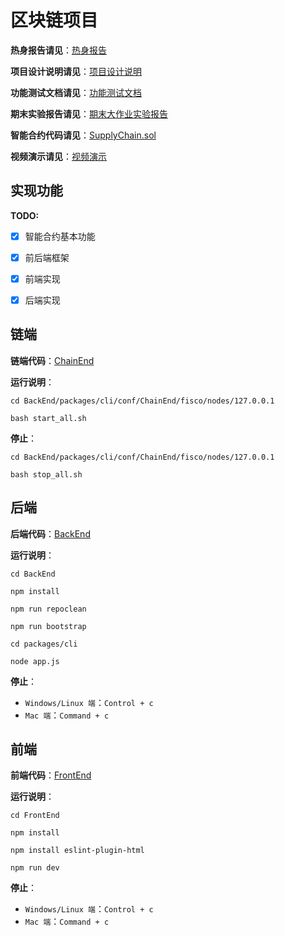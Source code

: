 # 区块链项目

**热身报告请见**：[热身报告](./热身报告)

**项目设计说明请见**：[项目设计说明](./项目设计说明.md)

**功能测试文档请见**：[功能测试文档](./功能测试文档.md)

**期末实验报告请见**：[期末大作业实验报告](期末大作业实验报告.md)

**智能合约代码请见**：[SupplyChain.sol](./BackEnd/packages/cli/contracts/SupplyChain.sol)

**视频演示请见**：[视频演示](./视频演示.mp4)

## 实现功能

**TODO:**

- [x] 智能合约基本功能
- [x] 前后端框架
- [x] 前端实现
- [x] 后端实现


## 链端

**链端代码**：[ChainEnd](./BackEnd/packages/cli/conf/ChainEnd)

**运行说明**：

`cd BackEnd/packages/cli/conf/ChainEnd/fisco/nodes/127.0.0.1`

`bash start_all.sh`

**停止**：

`cd BackEnd/packages/cli/conf/ChainEnd/fisco/nodes/127.0.0.1`

`bash stop_all.sh `

## 后端

**后端代码**：[BackEnd](./BackEnd)

**运行说明**：

`cd BackEnd`

`npm install`

`npm run repoclean`

`npm run bootstrap`

`cd packages/cli `

`node app.js`

**停止**：

- `Windows/Linux 端`：`Control + c`
- `Mac 端`：`Command + c`

## 前端

**前端代码**：[FrontEnd](./FrontEnd)

**运行说明**：

`cd FrontEnd`

`npm install`

`npm install eslint-plugin-html`

`npm run dev`

**停止**：

- `Windows/Linux 端`：`Control + c`
- `Mac 端`：`Command + c`